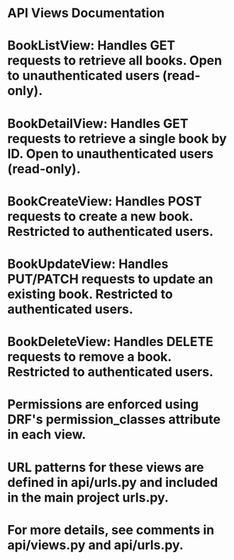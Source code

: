 # API Views Documentation

# BookListView: Handles GET requests to retrieve all books. Open to unauthenticated users (read-only).
# BookDetailView: Handles GET requests to retrieve a single book by ID. Open to unauthenticated users (read-only).
# BookCreateView: Handles POST requests to create a new book. Restricted to authenticated users.
# BookUpdateView: Handles PUT/PATCH requests to update an existing book. Restricted to authenticated users.
# BookDeleteView: Handles DELETE requests to remove a book. Restricted to authenticated users.

# Permissions are enforced using DRF's permission_classes attribute in each view.
# URL patterns for these views are defined in api/urls.py and included in the main project urls.py.
# For more details, see comments in api/views.py and api/urls.py.
